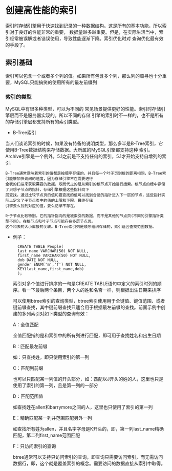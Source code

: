 # 创建高性能的索引



索引时存储引擎用于快速找到记录的一种数据结构。这是所有的基本功能，所以索引对于良好的性能非常的重要，
数据量越多越重要。但是，在实际生活当中，索引经常被误解或者错误使用，导致性能逐渐下降。索引优化时对
查询优化最有效的手段了。



## 索引基础

索引可以包含一个或者多个列的值。如果所有包含多个列，那么列的顺寻也十分重要，MySQL只能搞笑的使用所有的最左前缀列


### 索引的类型

MySQL中有很多种类型，可以为不同的 常见场景提供更好的性能。索引时存储引擎层而不是服务器实现的。所以不同的存储
引擎的索引时不一样的，也不是所有的存储引擎层都支持所有的索引类型。




* B-Tree索引

当人们谈论索引的时候，如果没有特备的说明类型，那么多半是B-Tree索引，它使用B-Tree数据结构来存储数据。大所属的MySQL引擎都支持这种
索引。Archive引擎是一个例外，5.1之前是不支持任何的索引，5.1才开始支持自增列的索引.


    B-Tree通常意味着索引的值都是按顺序存储的，并且每一个叶子页到根的距离相同，B-Tree索引能够加快访问的速度，因为存储引擎不在需要进行
    全表的扫描来获取需要的数据，取而代之的是从索引的根节点开始进行搜索。根节点的槽中存储了只想子节点的指针，存储引擎根据这些指针向下
    层查找。通过比较节点页的值和要查找的值可以找到合适的指针进入下一层的节点，这些指针实际上定义了子节点页中的值的上限和下限。最终存储
    引擎要么找到对应的值，要么记录不存在。 

    叶子节点比较特别，它的指针指向的是被索引的数据，而不是其他的节点页(不同的引擎指针类型不同)。在根节点和叶子节点可能存在多层节点页。
    这个和表的大小直接的关联。B-Tree索引列是顺序组织存储的，索引适合查找范围数据。
    
    
    
* 例子：

        CREATE TABLE People(
        last_name VARCHAR(50) NOT NULL,
        first_name VARCHAR(50) NOT NULL,
        dob DATE NOT NULL,
        gender ENUM('m','f') NOT NULL,
        KEY(last_name,first_name,dob)
        );

     索引对多个值进行排序的一句是CREATE TABLE语句中定义的索引时列的顺序。看一下最后两个条目，两个人的姓和名否一样，则根据出生日期来排序
    
    
    可以使用btree索引的查询类型，btree索引使用用于全键值、键值范围、或者键前缀查找，其中键前缀查找只适合用于根据最左前缀的查找。前面示例中创建的多列索引对如下类型的查询有效：
    
    A：全值匹配
    
    全值匹配指的是和索引中的所有列进行匹配，即可用于查找姓名和出生日期
    
    B：匹配最左前缀
    
    如：只查找姓，即只使用索引的第一列
    
    C：匹配列前缀
    
    也可以只匹配某一列值的开头部分，如：匹配以J开头的姓的人，这里也只是使用了索引的第一列，且是第一列的一部分
    
    D：匹配范围值
    
    如查找姓在allen和barrymore之间的人，这里也只使用了索引的第一列
    
    E：精确匹配某一列并范围匹配另外一列
    
    如查找所有姓为allen，并且名字字母是K开头的，即，第一列last_name精确匹配，第二列first_name范围匹配
    
    F：只访问索引的查询
    
    btree通常可以支持只访问索引的查询，即查询只需要访问索引，而无需访问数据行，即，这个就是覆盖索引的概念。需要访问的数据直接从索引中取得。
    












































